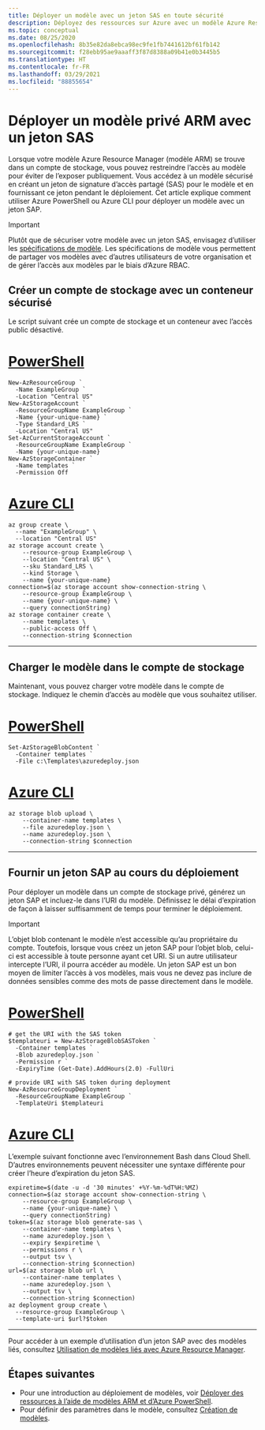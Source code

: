 ```yaml
---
title: Déployer un modèle avec un jeton SAS en toute sécurité
description: Déployez des ressources sur Azure avec un modèle Azure Resource Manager protégé par un jeton SAP. Affiche Azure PowerShell et Azure CLI.
ms.topic: conceptual
ms.date: 08/25/2020
ms.openlocfilehash: 8b35e82da8ebca98ec9fe1fb7441612bf61fb142
ms.sourcegitcommit: f28ebb95ae9aaaff3f87d8388a09b41e0b3445b5
ms.translationtype: HT
ms.contentlocale: fr-FR
ms.lasthandoff: 03/29/2021
ms.locfileid: "88855654"
---
```

# <a name="deploy-private-arm-template-with-sas-token"></a>Déployer un modèle privé ARM avec un jeton SAS

Lorsque votre modèle Azure Resource Manager (modèle ARM) se trouve dans un compte de stockage, vous pouvez restreindre l’accès au modèle pour éviter de l’exposer publiquement. Vous accédez à un modèle sécurisé en créant un jeton de signature d’accès partagé (SAS) pour le modèle et en fournissant ce jeton pendant le déploiement. Cet article explique comment utiliser Azure PowerShell ou Azure CLI pour déployer un modèle avec un jeton SAP.

> [!IMPORTANT]
> Plutôt que de sécuriser votre modèle avec un jeton SAS, envisagez d’utiliser les [spécifications de modèle](template-specs.md). Les spécifications de modèle vous permettent de partager vos modèles avec d’autres utilisateurs de votre organisation et de gérer l’accès aux modèles par le biais d’Azure RBAC.

## <a name="create-storage-account-with-secured-container"></a>Créer un compte de stockage avec un conteneur sécurisé

Le script suivant crée un compte de stockage et un conteneur avec l’accès public désactivé.

# <a name="powershell"></a>[PowerShell](#tab/azure-powershell)

```azurepowershell-interactive
New-AzResourceGroup `
  -Name ExampleGroup `
  -Location "Central US"
New-AzStorageAccount `
  -ResourceGroupName ExampleGroup `
  -Name {your-unique-name} `
  -Type Standard_LRS `
  -Location "Central US"
Set-AzCurrentStorageAccount `
  -ResourceGroupName ExampleGroup `
  -Name {your-unique-name}
New-AzStorageContainer `
  -Name templates `
  -Permission Off
```

# <a name="azure-cli"></a>[Azure CLI](#tab/azure-cli)

```azurecli-interactive
az group create \
  --name "ExampleGroup" \
  --location "Central US"
az storage account create \
    --resource-group ExampleGroup \
    --location "Central US" \
    --sku Standard_LRS \
    --kind Storage \
    --name {your-unique-name}
connection=$(az storage account show-connection-string \
    --resource-group ExampleGroup \
    --name {your-unique-name} \
    --query connectionString)
az storage container create \
    --name templates \
    --public-access Off \
    --connection-string $connection
```

---

## <a name="upload-template-to-storage-account"></a>Charger le modèle dans le compte de stockage

Maintenant, vous pouvez charger votre modèle dans le compte de stockage. Indiquez le chemin d’accès au modèle que vous souhaitez utiliser.

# <a name="powershell"></a>[PowerShell](#tab/azure-powershell)

```azurepowershell-interactive
Set-AzStorageBlobContent `
  -Container templates `
  -File c:\Templates\azuredeploy.json
```

# <a name="azure-cli"></a>[Azure CLI](#tab/azure-cli)

```azurecli-interactive
az storage blob upload \
    --container-name templates \
    --file azuredeploy.json \
    --name azuredeploy.json \
    --connection-string $connection
```

---

## <a name="provide-sas-token-during-deployment"></a>Fournir un jeton SAP au cours du déploiement

Pour déployer un modèle dans un compte de stockage privé, générez un jeton SAP et incluez-le dans l’URI du modèle. Définissez le délai d’expiration de façon à laisser suffisamment de temps pour terminer le déploiement.

> [!IMPORTANT]
> L’objet blob contenant le modèle n’est accessible qu’au propriétaire du compte. Toutefois, lorsque vous créez un jeton SAP pour l’objet blob, celui-ci est accessible à toute personne ayant cet URI. Si un autre utilisateur intercepte l’URI, il pourra accéder au modèle. Un jeton SAP est un bon moyen de limiter l’accès à vos modèles, mais vous ne devez pas inclure de données sensibles comme des mots de passe directement dans le modèle.
>

# <a name="powershell"></a>[PowerShell](#tab/azure-powershell)

```azurepowershell-interactive
# get the URI with the SAS token
$templateuri = New-AzStorageBlobSASToken `
  -Container templates `
  -Blob azuredeploy.json `
  -Permission r `
  -ExpiryTime (Get-Date).AddHours(2.0) -FullUri

# provide URI with SAS token during deployment
New-AzResourceGroupDeployment `
  -ResourceGroupName ExampleGroup `
  -TemplateUri $templateuri
```

# <a name="azure-cli"></a>[Azure CLI](#tab/azure-cli)

L’exemple suivant fonctionne avec l’environnement Bash dans Cloud Shell. D’autres environnements peuvent nécessiter une syntaxe différente pour créer l’heure d’expiration du jeton SAS.

```azurecli-interactive
expiretime=$(date -u -d '30 minutes' +%Y-%m-%dT%H:%MZ)
connection=$(az storage account show-connection-string \
    --resource-group ExampleGroup \
    --name {your-unique-name} \
    --query connectionString)
token=$(az storage blob generate-sas \
    --container-name templates \
    --name azuredeploy.json \
    --expiry $expiretime \
    --permissions r \
    --output tsv \
    --connection-string $connection)
url=$(az storage blob url \
    --container-name templates \
    --name azuredeploy.json \
    --output tsv \
    --connection-string $connection)
az deployment group create \
  --resource-group ExampleGroup \
  --template-uri $url?$token
```

---

Pour accéder à un exemple d’utilisation d’un jeton SAP avec des modèles liés, consultez [Utilisation de modèles liés avec Azure Resource Manager](linked-templates.md).


## <a name="next-steps"></a>Étapes suivantes
* Pour une introduction au déploiement de modèles, voir [Déployer des ressources à l’aide de modèles ARM et d’Azure PowerShell](deploy-powershell.md).
* Pour définir des paramètres dans le modèle, consultez [Création de modèles](template-syntax.md#parameters).
